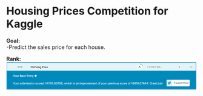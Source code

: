 # Housing Prices Competition for Kaggle

**Goal:** \
-Predict the sales price for each house.

**Rank:** \
![alt text](https://github.com/RichengPiao/Kaggle-Housing-Prices-Competition/blob/main/score_house_price.png)
